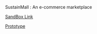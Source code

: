 SustainMall : An e-commerce marketplace

[SandBox Link](https://codesandbox.io/p/sandbox/sustainmall-products-forked-zkmymq)

[Prototype](https://zkmymq.csb.app/)
